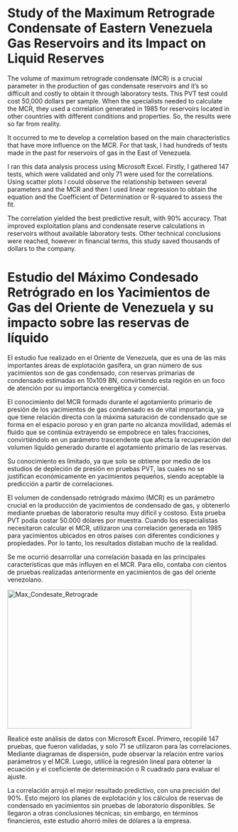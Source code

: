 # Study of the Maximum Retrograde Condensate of Eastern Venezuela Gas Reservoirs and its Impact on Liquid Reserves

The volume of maximum retrograde condensate (MCR) is a crucial parameter in the production of gas condensate reservoirs and it’s so difficult and costly to obtain it through laboratory tests. This PVT test could cost 50,000 dollars per sample. When the specialists needed to calculate the MCR, they used a correlation generated in 1985 for reservoirs located in other countries with different conditions and properties. So, the results were so far from reality. 

It occurred to me to develop a correlation based on the main characteristics that have more influence on the MCR. For that task, I had hundreds of tests made in the past for reservoirs of gas in the East of Venezuela. 

I ran this data analysis process using Microsoft Excel. Firstly, I gathered 147 tests, which were validated and only 71 were used for the correlations. Using scatter plots I could observe the relationship between several parameters and the MCR and then I used linear regression to obtain the equation and the Coefficient of Determination or R-squared to assess the fit. 

The correlation yielded the best predictive result, with 90% accuracy. That improved exploitation plans and condensate reserve calculations in reservoirs without available laboratory tests. Other technical conclusions were reached, however in financial terms, this study saved thousands of dollars to the company. 

# Estudio del Máximo Condesado Retrógrado en los Yacimientos de Gas del Oriente de Venezuela y su impacto sobre las reservas de líquido

El estudio fue realizado en el Oriente de Venezuela, que es una de las más importantes áreas de explotación gasífera, un gran número de sus yacimientos son de gas condensado, con reservas primarias de condensado estimadas en 10x109 BN, convirtiendo esta región en un foco de atención por su importancia energética y comercial. 

El conocimiento del MCR formado durante el agotamiento primario de presión de los yacimientos de gas condensado es de vital importancia, ya que tiene relación directa con la máxima saturación de condensado que se forma en el espacio poroso y en gran parte no alcanza movilidad, además el fluido que se continúa extrayendo se empobrece en tales fracciones, convirtiéndolo en un parámetro trascendente que afecta la recuperación del volumen líquido generado durante el agotamiento primario de las reservas.
 
Su conocimiento es limitado, ya que solo se obtiene por medio de los estudios de depleción de presión en pruebas PVT, las cuales no se justifican económicamente en yacimientos pequeños, siendo aceptable la predicción a partir de correlaciones. 

El volumen de condensado retrógrado máximo (MCR) es un parámetro crucial en la producción de yacimientos de condensado de gas, y obtenerlo mediante pruebas de laboratorio resulta muy difícil y costoso. Esta prueba PVT podía costar 50.000 dólares por muestra. Cuando los especialistas necesitaron calcular el MCR, utilizaron una correlación generada en 1985 para yacimientos ubicados en otros países con diferentes condiciones y propiedades. Por lo tanto, los resultados distaban mucho de la realidad.

Se me ocurrió desarrollar una correlación basada en las principales características que más influyen en el MCR. Para ello, contaba con cientos de pruebas realizadas anteriormente en yacimientos de gas del oriente venezolano.

<img width="414" height="312" alt="Max_Condesate_Retrograde" src="https://github.com/user-attachments/assets/51c49666-2222-47bf-a33b-cb0d0d81a0f1" />


Realicé este análisis de datos con Microsoft Excel. Primero, recopilé 147 pruebas, que fueron validadas, y solo 71 se utilizaron para las correlaciones. Mediante diagramas de dispersión, pude observar la relación entre varios parámetros y el MCR. Luego, utilicé la regresión lineal para obtener la ecuación y el coeficiente de determinación o R cuadrado para evaluar el ajuste.

La correlación arrojó el mejor resultado predictivo, con una precisión del 90%. Esto mejoró los planes de explotación y los cálculos de reservas de condensado en yacimientos sin pruebas de laboratorio disponibles. Se llegaron a otras conclusiones técnicas; sin embargo, en términos financieros, este estudio ahorró miles de dólares a la empresa.
